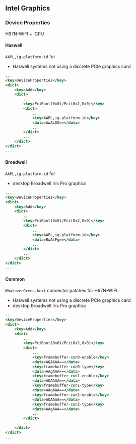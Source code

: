 ## Intel Graphics

### Device Properties

H97N-WIFI + iGPU

#### Haswell

```AAPL,ig-platform-id``` for

- Haswell systems not using a discrete PCIe graphics card

```xml
...
<key>DeviceProperties</key>
<dict>
    <key>Add</key>
    <dict>
        ...
        <key>PciRoot(0x0)/Pci(0x2,0x0)</key>
        <dict>
            ...
            <key>AAPL,ig-platform-id</key>
            <data>AwAiDQ==</data>
            ...
        </dict>
        ...
    </dict>
</dict>
...
```

#### Broadwell

```AAPL,ig-platform-id``` for

- desktop Broadwell Iris Pro graphics

```xml
...
<key>DeviceProperties</key>
<dict>
    <key>Add</key>
    <dict>
        ...
        <key>PciRoot(0x0)/Pci(0x2,0x0)</key>
        <dict>
            ...
            <key>AAPL,ig-platform-id</key>
            <data>BwAiFg==</data>
            ...
        </dict>
        ...
    </dict>
</dict>
...
```

#### Common

```WhateverGreen.kext``` connector patches for H97N-WIFI

- Haswell systems not using a discrete PCIe graphics card
- desktop Broadwell Iris Pro graphics

```xml
...
<key>DeviceProperties</key>
<dict>
    <key>Add</key>
    <dict>
        ...
        <key>PciRoot(0x0)/Pci(0x2,0x0)</key>
        <dict>
            ...
            <key>framebuffer-con0-enable</key>
            <data>AQAAAA==</data>
            <key>framebuffer-con0-type</key>
            <data>AAgAAA==</data>
            <key>framebuffer-con1-enable</key>
            <data>AQAAAA==</data>
            <key>framebuffer-con1-type</key>
            <data>AAgAAA==</data>
            <key>framebuffer-con2-enable</key>
            <data>AQAAAA==</data>
            <key>framebuffer-con2-type</key>
            <data>AAgAAA==</data>
            ...
        </dict>
        ...
    </dict>
</dict>
...
```
